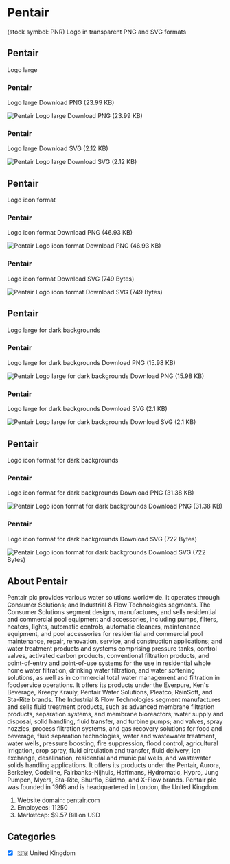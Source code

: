 # Pentair
 (stock symbol: PNR) Logo in transparent PNG and SVG formats

## Pentair
 Logo large

### Pentair
 Logo large Download PNG (23.99 KB)

![Pentair
 Logo large Download PNG (23.99 KB)](/img/orig/PNR_BIG-5296b4b2.png)

### Pentair
 Logo large Download SVG (2.12 KB)

![Pentair
 Logo large Download SVG (2.12 KB)](/img/orig/PNR_BIG-c72ecde0.svg)

## Pentair
 Logo icon format

### Pentair
 Logo icon format Download PNG (46.93 KB)

![Pentair
 Logo icon format Download PNG (46.93 KB)](/img/orig/PNR-4e62815c.png)

### Pentair
 Logo icon format Download SVG (749 Bytes)

![Pentair
 Logo icon format Download SVG (749 Bytes)](/img/orig/PNR-9e38ce59.svg)

## Pentair
 Logo large for dark backgrounds

### Pentair
 Logo large for dark backgrounds Download PNG (15.98 KB)

![Pentair
 Logo large for dark backgrounds Download PNG (15.98 KB)](/img/orig/PNR_BIG.D-f4d9f23f.png)

### Pentair
 Logo large for dark backgrounds Download SVG (2.1 KB)

![Pentair
 Logo large for dark backgrounds Download SVG (2.1 KB)](/img/orig/PNR_BIG.D-b445735c.svg)

## Pentair
 Logo icon format for dark backgrounds

### Pentair
 Logo icon format for dark backgrounds Download PNG (31.38 KB)

![Pentair
 Logo icon format for dark backgrounds Download PNG (31.38 KB)](/img/orig/PNR.D-93b0dd36.png)

### Pentair
 Logo icon format for dark backgrounds Download SVG (722 Bytes)

![Pentair
 Logo icon format for dark backgrounds Download SVG (722 Bytes)](/img/orig/PNR.D-d8b38373.svg)

## About Pentair


Pentair plc provides various water solutions worldwide. It operates through Consumer Solutions; and Industrial & Flow Technologies segments. The Consumer Solutions segment designs, manufactures, and sells residential and commercial pool equipment and accessories, including pumps, filters, heaters, lights, automatic controls, automatic cleaners, maintenance equipment, and pool accessories for residential and commercial pool maintenance, repair, renovation, service, and construction applications; and water treatment products and systems comprising pressure tanks, control valves, activated carbon products, conventional filtration products, and point-of-entry and point-of-use systems for the use in residential whole home water filtration, drinking water filtration, and water softening solutions, as well as in commercial total water management and filtration in foodservice operations. It offers its products under the Everpure, Ken's Beverage, Kreepy Krauly, Pentair Water Solutions, Pleatco, RainSoft, and Sta-Rite brands. The Industrial & Flow Technologies segment manufactures and sells fluid treatment products, such as advanced membrane filtration products, separation systems, and membrane bioreactors; water supply and disposal, solid handling, fluid transfer, and turbine pumps; and valves, spray nozzles, process filtration systems, and gas recovery solutions for food and beverage, fluid separation technologies, water and wastewater treatment, water wells, pressure boosting, fire suppression, flood control, agricultural irrigation, crop spray, fluid circulation and transfer, fluid delivery, ion exchange, desalination, residential and municipal wells, and wastewater solids handling applications. It offers its products under the Pentair, Aurora, Berkeley, Codeline, Fairbanks-Nijhuis, Haffmans, Hydromatic, Hypro, Jung Pumpen, Myers, Sta-Rite, Shurflo, Südmo, and X-Flow brands. Pentair plc was founded in 1966 and is headquartered in London, the United Kingdom.

1. Website domain: pentair.com
2. Employees: 11250
3. Marketcap: $9.57 Billion USD


## Categories
- [x] 🇬🇧 United Kingdom
